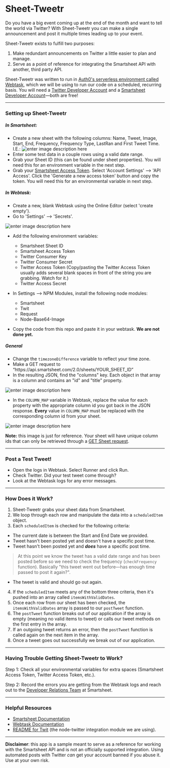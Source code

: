 # Sheet-Tweetr

Do you have a big event coming up at the end of the month and want to tell the world via Twitter? With Sheet-Tweetr you can make a single announcement and post it multiple times leading up to your event.

Sheet-Tweetr exists to fulfill two purposes:
1. Make redundant announcements on Twitter a little easier to plan and manage.
2. Serve as a point of reference for integrating the Smartsheet API with another, third party API. 

Sheet-Tweetr was written to run in [Auth0's serverless environment called Webtask](https://webtask.io/), which we will be using to run our code on a scheduled, recurring basis. You will need a [Twitter Developer Account](https://developer.twitter.com/#) and a [Smartsheet Developer Account](http://developers.smartsheet.com/register)—both are free! 

----------
### Setting up Sheet-Tweetr
##### In Smartsheet:

 - Create a new sheet with the following columns: Name, Tweet, Image, Start, End, Frequency, Frequency Type, LastRan and First Tweet Time. I.E.: ![enter image description here](https://lh3.googleusercontent.com/-5szgOzKjQ-A/We6BcbNcPcI/AAAAAAAAAG4/_FR260Hz9Z4wKalj76ik-1u5Op3giHu1ACLcBGAs/s0/Screen+Shot+2017-10-23+at+4.49.28+PM.png "ColumnNames.png")
 - Enter some test data in a couple rows using a valid date range.
 - Grab your Sheet ID (this can be found under sheet properties). You will need this for an environment variable in the next step.
 - Grab your [Smartsheet Access Token](https://smartsheet-platform.github.io/api-docs/#authentication-and-access-tokens). Select 'Account Settings' --> 'API Access'. Click the 'Generate a new access token' button and copy the token. You will need this for an environmental variable in next step. 

##### In Webtask:

 - Create a new, blank Webtask using the Online Editor (select 'create empty').
 - Go to 'Settings' --> 'Secrets'. 
 
![enter image description here](https://lh3.googleusercontent.com/b32ZMs9TXsE3aD7V7PlnH50FaxRBL4TDEOOb2ZHfxNBktIz1skJ-xfDCAWROZPihUy9hxt-e2ss=s0 "WebtaskSecrets.png")
 - Add the following environment variables:
    * Smartsheet Sheet ID
    * Smartsheet Access Token
    * Twitter Consumer Key
    * Twitter Consumer Secret
    * Twitter Access Token (Copy/pasting the Twitter Access Token usually adds several blank spaces in front of the string you are grabbing. Watch for it.) 
    * Twitter Access Secret
 
 - In Settings --> NPM Modules, install the following node modules:
     * Smartsheet
     * Twit
     * Request
     * Node-Base64-Image
 - Copy the code from this repo and paste it in your webtask. **We are not done yet.**

##### General

 - Change the `timezoneDifference` variable to reflect your time zone.
 - Make a GET request to “https://<i></i>api.smartsheet.com/2.0/sheets/YOUR_SHEET_ID”
 - In the resulting JSON, find the "columns" key. Each object in that array is a column and contains an "id" and "title" property. 
 
 ![enter image description here](https://lh3.googleusercontent.com/8o31jk_64I0Ch60-EKczSu8FGvcoJ3iNz31FJcZ9bo8A5RwH2jk5HxGITHmygonJsr8HNfBiyqk=s0 "columnJSON.png")
 -  In the `COLUMN_MAP` variable in Webtask, replace the value for each property with the appropriate column id you got back in the JSON response. **Every** value in `COLUMN_MAP` must be replaced with the corresponding column id from your sheet. 
 
 ![enter image description here](https://lh3.googleusercontent.com/-_BorLYdRSCk/We6NDE-aK2I/AAAAAAAAAHg/nxFYJHAt1eIokIf2RR06GqeHF9tLlr1XgCLcBGAs/s0/Screen+Shot+2017-10-23+at+5.39.50+PM.png "ColumnMap.png")

**Note:** this image is just for reference. Your sheet will have unique column ids that can only be retrieved through a [GET Sheet request](https://smartsheet-platform.github.io/api-docs/#get-sheet). 

----------
### Post a Test Tweet! 

 - Open the logs in Webtask. Select Runner and click Run. 
 - Check Twitter. Did your test tweet come through? 
 - Look at the Webtask logs for any error messages. 

----------
### How Does it Work?

 1. Sheet-Tweetr grabs your sheet data from Smartsheet.
 2. We loop through each row and manipulate the data into a `scheduledItem` object.
 3. Each `scheduledItem` is checked for the following criteria:
	 
 - The current date is between the Start and End Date we provided.
 - Tweet hasn't been posted yet and doesn't have a specific post time.
 - Tweet hasn't been posted yet and _**does**_ have a specific post time.
>  At this point we know the tweet has a valid date range and has been
> posted before so we need to check the frequency (`checkFrequency`
> function). Basically "this tweet went out before—has enough time
> passed to post it again?".
 - The tweet is valid and should go out again.

 4. If the `scheduledItem` meets  any of the bottom three criteria, then it's pushed into an array called `itemsWithValidDates`.
 5. Once each row from our sheet has been checked, the `itemsWithValidDates` array is passed to our `postTweet` function. 
 6. The `postTweet` function breaks out of our application if the array is empty (meaning no valid items to tweet) or calls our tweet methods on the first entry in the array. 
 7. If an outgoing tweet returns an error, then the `postTweet` function is called again on the next item in the array. 
 8. Once a tweet goes out successfully we break out of our application. 
 


----------
### Having Trouble Getting Sheet-Tweetr to Work? 
Step 1: Check all your environmental variables for extra spaces (Smartsheet Access Token, Twitter Access Token, etc.).

Step 2: Record the errors you are getting from the Webtask logs and reach out to the [Developer Relations Team](mailto:devrel@smartsheet.com) at Smartsheet.


----------
### Helpful Resources

 - [Smartsheet Documentation](https://smartsheet-platform.github.io/api-docs/)
 - [Webtask Documentation](https://webtask.io/docs/101)
 - [README for Twit](https://github.com/ttezel/twit) (the node-twitter integration module we are using).  

	 


----------


**Disclaimer**: this app is a sample meant to serve as a reference for working with the Smartsheet API and is not an officially supported integration. Using automated posts with Twitter _can_ get your account banned if you abuse it. Use at your own risk. 